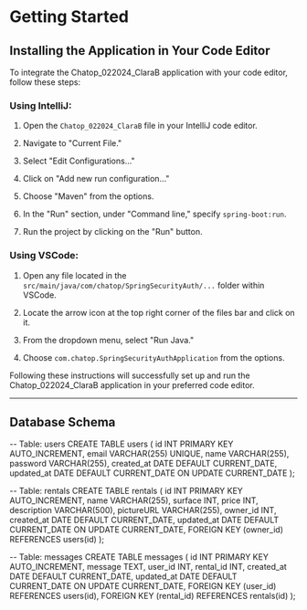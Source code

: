 # Getting Started

## Installing the Application in Your Code Editor

To integrate the Chatop_022024_ClaraB application with your code editor, follow these steps:

### Using IntelliJ:

1. Open the `Chatop_022024_ClaraB` file in your IntelliJ code editor.

2. Navigate to "Current File."

3. Select "Edit Configurations..."

4. Click on "Add new run configuration..."

5. Choose "Maven" from the options.

6. In the "Run" section, under "Command line," specify `spring-boot:run`.

7. Run the project by clicking on the "Run" button.

### Using VSCode:

1. Open any file located in the `src/main/java/com/chatop/SpringSecurityAuth/...` folder within VSCode.

2. Locate the arrow icon at the top right corner of the files bar and click on it.

3. From the dropdown menu, select "Run Java."

4. Choose `com.chatop.SpringSecurityAuthApplication` from the options.

Following these instructions will successfully set up and run the Chatop_022024_ClaraB application in your preferred code editor.

---

## Database Schema

-- Table: users
CREATE TABLE users (
    id INT PRIMARY KEY AUTO_INCREMENT,
    email VARCHAR(255) UNIQUE,
    name VARCHAR(255),
    password VARCHAR(255),
    created_at DATE DEFAULT CURRENT_DATE,
    updated_at DATE DEFAULT CURRENT_DATE ON UPDATE CURRENT_DATE
);

-- Table: rentals
CREATE TABLE rentals (
    id INT PRIMARY KEY AUTO_INCREMENT,
    name VARCHAR(255),
    surface INT,
    price INT,
    description VARCHAR(500),
    pictureURL VARCHAR(255),
    owner_id INT,
    created_at DATE DEFAULT CURRENT_DATE,
    updated_at DATE DEFAULT CURRENT_DATE ON UPDATE CURRENT_DATE,
    FOREIGN KEY (owner_id) REFERENCES users(id)
);

-- Table: messages
CREATE TABLE messages (
    id INT PRIMARY KEY AUTO_INCREMENT,
    message TEXT,
    user_id INT,
    rental_id INT,
    created_at DATE DEFAULT CURRENT_DATE,
    updated_at DATE DEFAULT CURRENT_DATE ON UPDATE CURRENT_DATE,
    FOREIGN KEY (user_id) REFERENCES users(id),
    FOREIGN KEY (rental_id) REFERENCES rentals(id)
);
